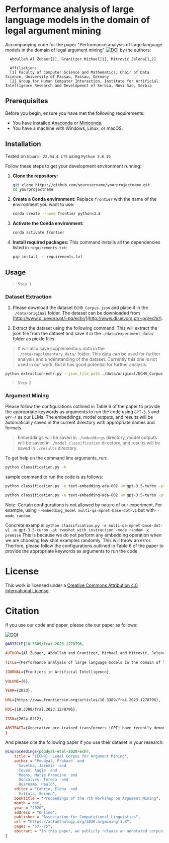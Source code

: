 # Performance analysis of large language models in the domain of legal argument mining

Accompanying code for the paper "Performance analysis of large language models in the domain of legal argument mining" [![DOI](https://zenodo.org/badge/DOI/10.3389/frai.2023.1278796.svg)](https://doi.org/10.3389/frai.2023.1278796)
by the authors:



      Abdullah Al Zubaer[1], Granitzer Michael[1], Mitrović Jelena[1,2]

      Affiliation:
      [1] Faculty of Computer Science and Mathematics, Chair of Data Science, University of Passau, Passau, Germany
      [2] Group for Human Computer Interaction, Institute for Artificial Intelligence Research and Development of Serbia, Novi Sad, Serbia


## Prerequisites

Before you begin, ensure you have met the following requirements:
- You have installed [Anaconda](https://www.anaconda.com/products/distribution) or [Miniconda](https://docs.conda.io/en/latest/miniconda.html).
- You have a machine with Windows, Linux, or macOS.

## Installation

Tested on `Ubuntu 22.04.4 LTS` using `Python 3.8.19`

Follow these steps to get your development environment running:

1. **Clone the repository:**
   ```bash
   git clone https://github.com/yourusername/yourprojectname.git
   cd yourprojectname
   ```

2. **Create a Conda environment:**
   Replace `frontier` with the name of the environment you want to use:
   ```bash
   conda create --name frontier python=3.8  
   ```

3. **Activate the Conda environment:**
   ```bash
   conda activate frontier
   ```

4. **Install required packages:**
   This command installs all the dependencies listed in `requirements.txt`:
   ```bash
   pip install -r requirements.txt
   ```
## Usage


> `Step 1`

### Dataset Extraction

1. Please download the dataset `ECHR_Corpus.json` and place it in the `./data/original` folder. The dataset can be downloaded from [http://www.di.uevora.pt/~pq/echr/](http://www.di.uevora.pt/~pq/echr/). 

2. Extract the dataset using the following command. This will extract the json file from the dataset and save it in the `./data/experiment_data/` folder as pickle files.

> It will also save supplementary data in the `./data/supplementary_data/` folder. This data can be used for further analysis and understanding of the dataset. Currently this one is not used in our work. But it has good potential for further analysis.


```bash
python extraction-echr.py --json_file_path ./data/original/ECHR_Corpus.json
```
> `Step 2`
### Argument Mining
Please follow the configurations outlined in Table 6 of the paper to provide the appropriate keywords as arguments to run the code using `GPT-3.5` and `GPT-4` as our LLMs. The embeddings, model outputs, and results will be automatically saved in the current directory with appropriate names and formats.

> Embeddings will be saved in `./embeddings` directory, model outputs will be saved in `./model_classification` directory, and results will be saved in `./results` directory.


To get help on the command line arguments, run:
```bash
python classification.py -h
```

sample command to run the code is as follows:

```bash
python classification.py -e text-embedding-ada-002 -m gpt-3.5-turbo -pt twoshot_with_instruction -mode similar -c premise

python classification.py -e text-embedding-ada-002 -m gpt-3.5-turbo -pt twoshot_with_instruction -mode similar -c conclusion
```

Note: Certain configurations is not allowed by nature of our experiment. For example, using `--embedding_model multi-qa-mpnet-base-dot-v1` but with`--mode random`. 

Concrete example: `python classification.py -e multi-qa-mpnet-base-dot-v1 -m gpt-3.5-turbo -pt twoshot_with_instruction -mode random -c premise` This is because we do not perform any embedding operation when we are choosing few shot examples randomly. This will throw an error. Therfore, please follow the configurations outlined in Table 6 of the paper to provide the appropriate keywords as arguments to run the code.

# License

This work is licensed under a [Creative Commons Attribution 4.0 International License](https://creativecommons.org/licenses/by/4.0/).


# Citation

If you use our code and paper, please cite our paper as follows:

[![DOI](https://zenodo.org/badge/DOI/10.3389/frai.2023.1278796.svg)](https://doi.org/10.3389/frai.2023.1278796)


```bibtex
@ARTICLE{10.3389/frai.2023.1278796,
  
AUTHOR={Al Zubaer, Abdullah and Granitzer, Michael and Mitrović, Jelena},   
	 
TITLE={Performance analysis of large language models in the domain of legal argument mining},      
	
JOURNAL={Frontiers in Artificial Intelligence},      
	
VOLUME={6},           
	
YEAR={2023},      
	  
URL={https://www.frontiersin.org/articles/10.3389/frai.2023.1278796},       
	
DOI={10.3389/frai.2023.1278796},      
	
ISSN={2624-8212},   
   
ABSTRACT={Generative pre-trained transformers (GPT) have recently demonstrated excellent performance in various natural language tasks. The development of ChatGPT and the recently released GPT-4 model has shown competence in solving complex and higher-order reasoning tasks without further training or fine-tuning. However, the applicability and strength of these models in classifying legal texts in the context of argument mining are yet to be realized and have not been tested thoroughly. In this study, we investigate the effectiveness of GPT-like models, specifically GPT-3.5 and GPT-4, for argument mining via prompting. We closely study the model's performance considering diverse prompt formulation and example selection in the prompt via semantic search using state-of-the-art embedding models from OpenAI and sentence transformers. We primarily concentrate on the argument component classification task on the legal corpus from the European Court of Human Rights. To address these models' inherent non-deterministic nature and make our result statistically sound, we conducted 5-fold cross-validation on the test set. Our experiments demonstrate, quite surprisingly, that relatively small domain-specific models outperform GPT 3.5 and GPT-4 in the F1-score for premise and conclusion classes, with 1.9% and 12% improvements, respectively. We hypothesize that the performance drop indirectly reflects the complexity of the structure in the dataset, which we verify through prompt and data analysis. Nevertheless, our results demonstrate a noteworthy variation in the performance of GPT models based on prompt formulation. We observe comparable performance between the two embedding models, with a slight improvement in the local model's ability for prompt selection. This suggests that local models are as semantically rich as the embeddings from the OpenAI model. Our results indicate that the structure of prompts significantly impacts the performance of GPT models and should be considered when designing them.}
}
```


And please cite the following paper if you use their dataset in your research:

```bibtex
@inproceedings{poudyal-etal-2020-echr,
    title = "{ECHR}: Legal Corpus for Argument Mining",
    author = "Poudyal, Prakash  and
      Savelka, Jaromir  and
      Ieven, Aagje  and
      Moens, Marie Francine  and
      Goncalves, Teresa  and
      Quaresma, Paulo",
    editor = "Cabrio, Elena  and
      Villata, Serena",
    booktitle = "Proceedings of the 7th Workshop on Argument Mining",
    month = dec,
    year = "2020",
    address = "Online",
    publisher = "Association for Computational Linguistics",
    url = "https://aclanthology.org/2020.argmining-1.8",
    pages = "67--75",
    abstract = "In this paper, we publicly release an annotated corpus of 42 decisions of the European Court of Human Rights (ECHR). The corpus is annotated in terms of three types of clauses useful in argument mining: premise, conclusion, and non-argument parts of the text. Furthermore, relationships among the premises and conclusions are mapped. We present baselines for three tasks that lead from unstructured texts to structured arguments. The tasks are argument clause recognition, clause relation prediction, and premise/conclusion recognition. Despite a straightforward application of the bidirectional encoders from Transformers (BERT), we obtained very promising results F1 0.765 on argument recognition, 0.511 on relation prediction, and 0.859/0.628 on premise/conclusion recognition). The results suggest the usefulness of pre-trained language models based on deep neural network architectures in argument mining. Because of the simplicity of the baselines, there is ample space for improvement in future work based on the released corpus.",
}
```
